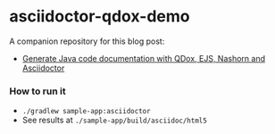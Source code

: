 # asciidoctor-qdox-demo

A companion repository for this blog post:

* [Generate Java code documentation with QDox, EJS, Nashorn and Asciidoctor](http://loki2302.me/2017/05/26/Generate-Java-code-documentation-with-QDox-EJS-Nashorn-and-Asciidoctor/)

### How to run it

* `./gradlew sample-app:asciidoctor`
* See results at `./sample-app/build/asciidoc/html5`
